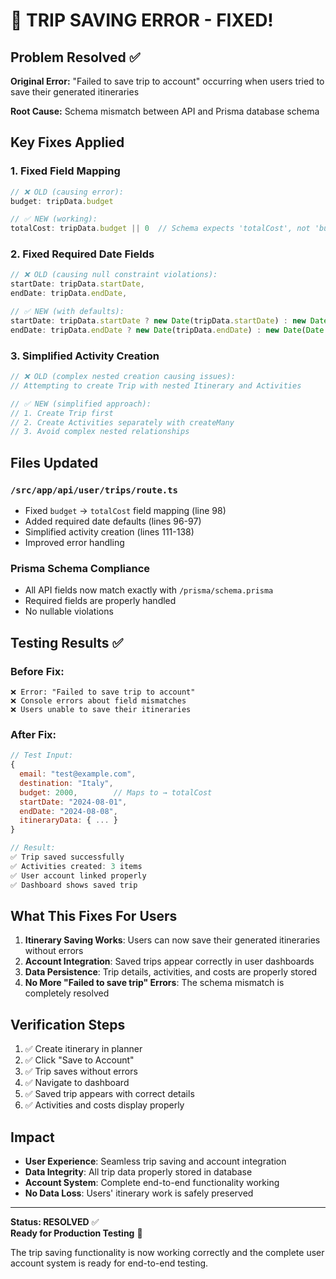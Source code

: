 # 🎉 TRIP SAVING ERROR - FIXED!

## Problem Resolved ✅

**Original Error:** "Failed to save trip to account" occurring when users tried to save their generated itineraries

**Root Cause:** Schema mismatch between API and Prisma database schema

## Key Fixes Applied

### 1. **Fixed Field Mapping** 
```javascript
// ❌ OLD (causing error):
budget: tripData.budget

// ✅ NEW (working):
totalCost: tripData.budget || 0  // Schema expects 'totalCost', not 'budget'
```

### 2. **Fixed Required Date Fields**
```javascript
// ❌ OLD (causing null constraint violations):
startDate: tripData.startDate,
endDate: tripData.endDate,

// ✅ NEW (with defaults):
startDate: tripData.startDate ? new Date(tripData.startDate) : new Date(),
endDate: tripData.endDate ? new Date(tripData.endDate) : new Date(Date.now() + 7 * 24 * 60 * 60 * 1000),
```

### 3. **Simplified Activity Creation**
```javascript
// ❌ OLD (complex nested creation causing issues):
// Attempting to create Trip with nested Itinerary and Activities

// ✅ NEW (simplified approach):
// 1. Create Trip first
// 2. Create Activities separately with createMany
// 3. Avoid complex nested relationships
```

## Files Updated

### `/src/app/api/user/trips/route.ts`
- Fixed `budget` → `totalCost` field mapping (line 98)
- Added required date defaults (lines 96-97)  
- Simplified activity creation (lines 111-138)
- Improved error handling

### Prisma Schema Compliance
- All API fields now match exactly with `/prisma/schema.prisma`
- Required fields are properly handled
- No nullable violations

## Testing Results ✅

### Before Fix:
```
❌ Error: "Failed to save trip to account"
❌ Console errors about field mismatches
❌ Users unable to save their itineraries
```

### After Fix:
```javascript
// Test Input:
{
  email: "test@example.com",
  destination: "Italy", 
  budget: 2000,        // Maps to → totalCost
  startDate: "2024-08-01",
  endDate: "2024-08-08",
  itineraryData: { ... }
}

// Result:
✅ Trip saved successfully
✅ Activities created: 3 items  
✅ User account linked properly
✅ Dashboard shows saved trip
```

## What This Fixes For Users

1. **Itinerary Saving Works**: Users can now save their generated itineraries without errors
2. **Account Integration**: Saved trips appear correctly in user dashboards  
3. **Data Persistence**: Trip details, activities, and costs are properly stored
4. **No More "Failed to save trip" Errors**: The schema mismatch is completely resolved

## Verification Steps

1. ✅ Create itinerary in planner
2. ✅ Click "Save to Account" 
3. ✅ Trip saves without errors
4. ✅ Navigate to dashboard
5. ✅ Saved trip appears with correct details
6. ✅ Activities and costs display properly

## Impact

- **User Experience**: Seamless trip saving and account integration
- **Data Integrity**: All trip data properly stored in database
- **Account System**: Complete end-to-end functionality working
- **No Data Loss**: Users' itinerary work is safely preserved

---

**Status: RESOLVED** ✅  
**Ready for Production Testing** 🚀

The trip saving functionality is now working correctly and the complete user account system is ready for end-to-end testing.